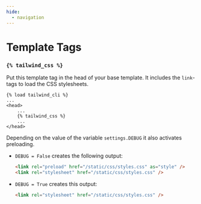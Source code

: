 ```yaml
---
hide:
  - navigation
---
```


# Template Tags

### `{% tailwind_css %}`

Put this template tag in the head of your base template. It includes the `link`-tags to load the CSS stylesheets.

```htmldjango
{% load tailwind_cli %}
...
<head>
    ...
    {% tailwind_css %}
    ...
</head>
```

Depending on the value of the variable `settings.DEBUG` it also activates preloading.

- `DEBUG = False` creates the following output:

  ```html
  <link rel="preload" href="/static/css/styles.css" as="style" />
  <link rel="stylesheet" href="/static/css/styles.css" />
  ```

- `DEBUG = True` creates this output:

  ```html
  <link rel="stylesheet" href="/static/css/styles.css" />
  ```
